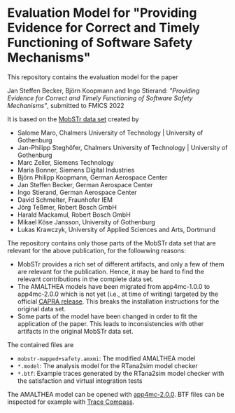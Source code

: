# Evaluation Model for "Providing Evidence for Correct and Timely Functioning of Software Safety Mechanisms"

This repository contains the evaluation model for the paper

Jan Steffen Becker, Björn Koopmann and Ingo Stierand: *"Providing Evidence for Correct and Timely Functioning of Software Safety Mechanisms"*, submitted to FMICS 2022

It is based on the [MobSTr data set](https://github.com/panorama-research/mobstr-dataset/releases/tag/2021-06) created by 

* Salome Maro, Chalmers University of Technology | University of Gothenburg
* Jan-Philipp Steghöfer, Chalmers University of Technology | University of Gothenburg
* Marc Zeller, Siemens Technology
* Maria Bonner, Siemens Digital Industries
* Björn Philipp Koopmann, German Aerospace Center
* Jan Steffen Becker, German Aerospace Center
* Ingo Stierand, German Aerospace Center
* David Schmelter, Fraunhofer IEM
* Jörg Teßmer, Robert Bosch GmbH
* Harald Mackamul, Robert Bosch GmbH
* Mikael Köse Jansson, University of Gothenburg
* Lukas Krawczyk, University of Applied Sciences and Arts, Dortmund

The repository contains only those parts of the MobSTr data set that are relevant for the above publication, for the followwing reasons:

* MobSTr provides a rich set of different artifacts, and only a few of them are relevant for the publication. Hence, it may be hard to find the relevant contributions in the complete data set.
* The AMALTHEA models have been migrated from app4mc-1.0.0 to app4mc-2.0.0 which is not yet (i.e., at time of writing) targeted by the official [CAPRA release](https://projects.eclipse.org/projects/modeling.capra/releases/0.8.2). This breaks the installation instructions for the original data set. 
* Some parts of the model have been changed in order to fit the application of the paper. This leads to inconsistencies with other artifacts in the original MobSTr data set. 

The contained files are

* `mobstr-mapped+safety.amxmi`: The modified AMALTHEA model
* `*.model`: The analysis model for the RTana2sim model checker
* `*.btf`: Example traces generated by the RTana2sim model checker with the satisfaction and virtual integration tests

The AMALTHEA model can be opened with [app4mc-2.0.0](https://www.eclipse.org/app4mc/downloads/). BTF files can be inspected for example with [Trace Compass](https://www.eclipse.org/tracecompass/).
